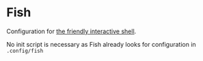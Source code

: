 # Fish

Configuration for [the friendly interactive shell](https://fishshell.com/).

No init script is necessary as Fish already looks for configuration in `.config/fish`

